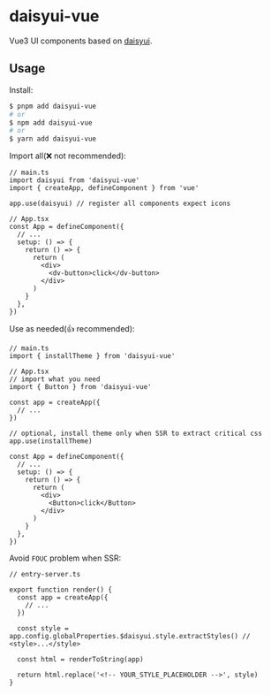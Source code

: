 # daisyui-vue

Vue3 UI components based on [daisyui](https://github.com/saadeghi/daisyui).

## Usage

Install:

```bash
$ pnpm add daisyui-vue
# or
$ npm add daisyui-vue
# or
$ yarn add daisyui-vue
```

Import all(❌ not recommended):

```tsx
// main.ts
import daisyui from 'daisyui-vue'
import { createApp, defineComponent } from 'vue'

app.use(daisyui) // register all components expect icons

// App.tsx
const App = defineComponent({
  // ...
  setup: () => {
    return () => {
      return (
        <div>
          <dv-button>click</dv-button>
        </div>
      )
    }
  },
})
```

Use as needed(👍 recommended):

```tsx
// main.ts
import { installTheme } from 'daisyui-vue'

// App.tsx
// import what you need
import { Button } from 'daisyui-vue'

const app = createApp({
  // ...
})

// optional, install theme only when SSR to extract critical css
app.use(installTheme)

const App = defineComponent({
  // ...
  setup: () => {
    return () => {
      return (
        <div>
          <Button>click</Button>
        </div>
      )
    }
  },
})
```

Avoid `FOUC` problem when SSR:

```tsx
// entry-server.ts

export function render() {
  const app = createApp({
    // ...
  })

  const style = app.config.globalProperties.$daisyui.style.extractStyles() // <style>...</style>

  const html = renderToString(app)

  return html.replace('<!-- YOUR_STYLE_PLACEHOLDER -->', style)
}
```
